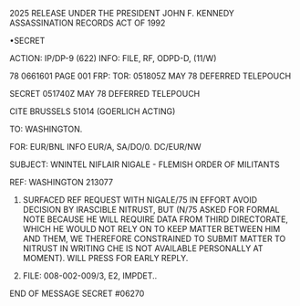 2025 RELEASE UNDER THE PRESIDENT JOHN F. KENNEDY ASSASSINATION RECORDS ACT OF 1992

•SECRET

ACTION: IP/DP-9 (622) INFO: FILE, RF, ODPD-D, (11/W)

78 0661601 PAGE 001 FRP:
TOR: 051805Z MAY 78 DEFERRED TELEPOUCH

SECRET 051740Z MAY 78 DEFERRED TELEPOUCH

CITE BRUSSELS 51014 (GOERLICH ACTING)

TO: WASHINGTON.

FOR: EUR/BNL INFO EUR/A, SA/DO/0. DC/EUR/NW

SUBJECT: WNINTEL NIFLAIR NIGALE - FLEMISH ORDER OF MILITANTS

REF: WASHINGTON 213077

1. SURFACED REF REQUEST WITH NIGALE/75 IN EFFORT AVOID
   DECISION BY IRASCIBLE NITRUST, BUT (N/75 ASKED FOR FORMAL NOTE
   BECAUSE HE WILL REQUIRE DATA FROM THIRD DIRECTORATE, WHICH
   HE WOULD NOT RELY ON TO KEEP MATTER BETWEEN HIM AND THEM, WE
   THEREFORE CONSTRAINED TO SUBMIT MATTER TO NITRUST IN WRITING CHE
   IS NOT AVAILABLE PERSONALLY AT MOMENT). WILL PRESS FOR EARLY
   REPLY.

2. FILE: 008-002-009/3, E2, IMPDET..

END OF MESSAGE SECRET #06270
